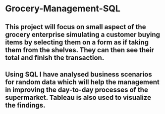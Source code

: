 # Grocery-Management-SQL
## This project will focus on small aspect of the grocery enterprise simulating a customer buying items by selecting them on a form as if taking them from the shelves. They can then see their total and finish the transaction. 
## Using SQL I have analysed business scenarios for random data which will help the management in improving the day-to-day processes of the supermarket. Tableau is also used to visualize the findings. 
